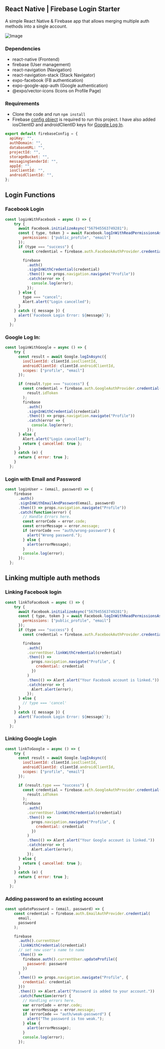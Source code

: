 ## React Native | Firebase Login Starter

A simple React Native & Firebase app that allows merging multiple auth methods into a single account.

![Image](https://i.imgur.com/uhVfFTf.png)

### Dependencies

* react-native (Frontend)
* firebase (User management)
* react-navigation (Navigation)
* react-navigation-stack (Stack Navigator)
* expo-facebook (FB authentication)
* expo-google-app-auth (Google authentication)
* @expo/vector-icons (Icons on Profile Page)

### Requirements

* Clone the code and run `npm install`
* Firebase [config object](https://firebase.google.com/docs/web/setup#config-object) is required to run this project. I have also added iosClientID and androidClientID keys for [Google Log In](https://docs.expo.io/versions/latest/sdk/google/).

```javascript
export default firebaseConfig = {
  apiKey: "",
  authDomain: "",
  databaseURL: "",
  projectId: "",
  storageBucket: "",
  messagingSenderId: "",
  appId: "",
  iosClientId: "",
  androidClientId: "",
};
```

## Login Functions

### Facebook Login

```javascript
const loginWithFacebook = async () => {
    try {
      await Facebook.initializeAsync("567945563749281");
      const { type, token } = await Facebook.logInWithReadPermissionsAsync({
        permissions: ["public_profile", "email"]
      });
      if (type === "success") {
        const credential = firebase.auth.FacebookAuthProvider.credential(token);

        firebase
          .auth()
          .signInWithCredential(credential)
          .then(() => props.navigation.navigate("Profile"))
          .catch(error => {
            console.log(error);
          });
      } else {
        type === "cancel";
        Alert.alert("Login cancelled");
      }
    } catch ({ message }) {
      alert(`Facebook Login Error: ${message}`);
    }
  };
```

### Google Log In:

```javascript
const loginWithGoogle = async () => {
    try {
      const result = await Google.logInAsync({
        iosClientId: clientId.iosClientId,
        androidClientId: clientId.androidClientId,
        scopes: ["profile", "email"]
      });

      if (result.type === "success") {
        const credential = firebase.auth.GoogleAuthProvider.credential(
          result.idToken
        );
        firebase
          .auth()
          .signInWithCredential(credential)
          .then(() => props.navigation.navigate("Profile"))
          .catch(error => {
            console.log(error);
          });
      } else {
        Alert.alert("Login cancelled");
        return { cancelled: true };
      }
    } catch (e) {
      return { error: true };
    }
  };
```

### Login with Email and Password

```javascript
const loginUser = (email, password) => {
    firebase
      .auth()
      .signInWithEmailAndPassword(email, password)
      .then(() => props.navigation.navigate("Profile"))
      .catch(function(error) {
        // Handle Errors here.
        const errorCode = error.code;
        const errorMessage = error.message;
        if (errorCode === "auth/wrong-password") {
          alert("Wrong password.");
        } else {
          alert(errorMessage);
        }
        console.log(error);
      });
  };
```

## Linking multiple auth methods

### Linking Facebook login

```javascript
const linkToFacebook = async () => {
    try {
      await Facebook.initializeAsync("567945563749281");
      const { type, token } = await Facebook.logInWithReadPermissionsAsync({
        permissions: ["public_profile", "email"]
      });
      if (type === "success") {
        const credential = firebase.auth.FacebookAuthProvider.credential(token);

        firebase
          .auth()
          .currentUser.linkWithCredential(credential)
          .then(() =>
            props.navigation.navigate("Profile", {
              credential: credential
            })
          )
          .then(() => Alert.alert("Your Facebook account is linked."))
          .catch(error => {
            Alert.alert(error);
          });
      } else {
        // type === 'cancel'
      }
    } catch ({ message }) {
      alert(`Facebook Login Error: ${message}`);
    }
  };
```

### Linking Google Login

```javascript
const linkToGoogle = async () => {
    try {
      const result = await Google.logInAsync({
        iosClientId: clientId.iosClientId,
        androidClientId: clientId.androidClientId,
        scopes: ["profile", "email"]
      });

      if (result.type === "success") {
        const credential = firebase.auth.GoogleAuthProvider.credential(
          result.idToken
        );
        firebase
          .auth()
          .currentUser.linkWithCredential(credential)
          .then(() =>
            props.navigation.navigate("Profile", {
              credential: credential
            })
          )
          .then(() => Alert.alert("Your Google account is linked."))
          .catch(error => {
            Alert.alert(error);
          });
      } else {
        return { cancelled: true };
      }
    } catch (e) {
      return { error: true };
    }
  };
```

### Adding password to an existing account

```javascript
const updatePassword = (email, password) => {
    const credential = firebase.auth.EmailAuthProvider.credential(
      email,
      password
    );

    firebase
      .auth().currentUser
      .linkWithCredential(credential)
      // set new user's name to name
      .then(() =>
        firebase.auth().currentUser.updateProfile({
          password: password
        })
      )
      .then(() => props.navigation.navigate("Profile", {
        credential: credential
      }))
      .then(() => Alert.alert("Password is added to your account."))
      .catch(function(error) {
        // Handling errors here.
        var errorCode = error.code;
        var errorMessage = error.message;
        if (errorCode == "auth/weak-password") {
          alert("The password is too weak.");
        } else {
          alert(errorMessage);
        }
        console.log(error);
      });
```










